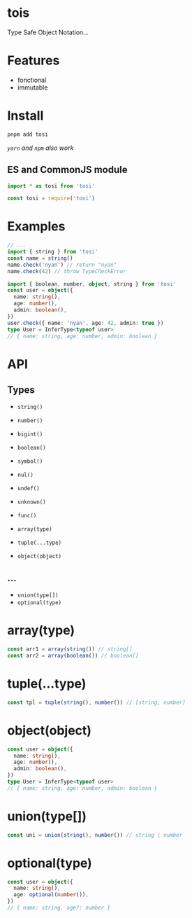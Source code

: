 # tois

Type Safe Object Notation...

# Features

- fonctional
- immutable

# Install

```bash
pnpm add tosi
```
_`yarn` and `npm` also work_


## ES and CommonJS module

```ts
import * as tosi from 'tosi'
```

```ts
const tosi = require('tosi')
```

# Examples

```ts
// ...
import { string } from 'tosi'
const name = string()
name.check('nyan') // return "nyan"
name.check(42) // throw TypeCheckError
```

```ts
import { boolean, number, object, string } from 'tosi'
const user = object({
  name: string(),
  age: number(),
  admin: boolean(),
})
user.check({ name: 'nyan', age: 42, admin: true })
type User = InferType<typeof user>
// { name: string, age: number, admin: boolean }
```

# API

## Types

- `string()`
- `number()`
- `bigint()`
- `boolean()`
- `symbol()`

- `nul()`
- `undef()`
- `unknown()`

- `func()`

- `array(type)`
- `tuple(...type)`
- `object(object)`

## ...

- `union(type[])`
- `optional(type)`

# array(type)

```ts
const arr1 = array(string()) // string[]
const arr2 = array(boolean()) // boolean[]
```

# tuple(...type)

```ts
const tpl = tuple(string(), number()) // [string, number]
```

# object(object)

```ts
const user = object({
  name: string(),
  age: number(),
  admin: boolean(),
})
type User = InferType<typeof user>
// { name: string, age: number, admin: boolean }
```

# union(type[])

```ts
const uni = union(string(), number()) // string | number
```

# optional(type)

```ts
const user = object({
  name: string(),
  age: optional(number()),
})
// { name: string, age?: number }
```
